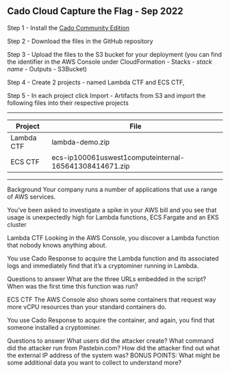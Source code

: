 ## Cado Cloud Capture the Flag - Sep 2022

Step 1 - Install the [Cado Community Edition](https://www.cadosecurity.com/cado-community-edition/)

Step 2 - Download the files in the GitHub repository 

Step 3 - Upload the files to the S3 bucket for your deployment (you can find the identifier in the AWS Console under CloudFormation - Stacks - *stack name* - Outputs - S3Bucket)

Step 4 - Create 2  projects - named Lambda CTF and ECS CTF, 

Step 5 - In each project click Import - Artifacts from S3 and import the following files into their respective projects

---

| Project | File |
|---------|------|
| Lambda CTF | lambda-demo.zip |
| ECS CTF |  ecs-ip100061uswest1computeinternal-165641308414671.zip |

---



Background
Your company runs a number of applications that use a range of AWS services.

You’ve been asked to investigate a spike in your AWS bill and you see that usage is unexpectedly high for Lambda functions, ECS Fargate and an EKS cluster

Lambda CTF 
Looking in the AWS Console, you discover a Lambda function that nobody knows anything about.

You use Cado Response to acquire the Lambda function and its associated logs and immediately find that it’s a cryptominer running in Lambda.

Questions to answer
What are the three URLs embedded in the script?
When was the first time this function was run?

ECS CTF
The AWS Console also shows some containers that request way more vCPU resources than your standard containers do.

You use Cado Response to acquire the container, and again, you find that someone installed a cryptominer.

Questions to answer
What users did the attacker create? 
What command did the attacker run from Pastebin.com?
How did the attacker find out what the external IP address of the system was?
BONUS POINTS: What might be some additional data you want to collect to understand more?
